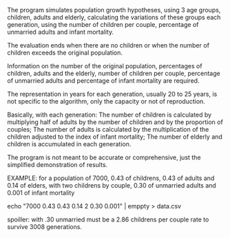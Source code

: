 
The program simulates population growth hypotheses, using 3 age groups,
children, adults and elderly, calculating the variations of these 
groups each generation, using the number of children per couple, 
percentage of unmarried adults and infant mortality. 

The evaluation ends when there are no children or when the number of
children exceeds the original population.

Information on the number of the original population, percentages of 
children, adults and the elderly, number of children per couple, 
percentage of unmarried adults and percentage of infant mortality 
are required.

The representation in years for each generation, usually 20 to 25 years,
is not specific to the algorithm, only the capacity or not of reproduction.

Basically, with each generation: The number of children is calculated by 
multiplying half of adults by the number of children and by the proportion
of couples; The number of adults is calculated by the multiplication of 
the children adjusted to the index of infant mortality; The number of 
elderly and children is accumulated in each generation.

The program is not meant to be accurate or comprehensive, 
just the simplified demonstration of results.

EXAMPLE:
for a population of 7000, 0.43 of childrens, 0.43 of adults and 0.14 of elders,
with two childrens by couple, 0.30 of unmarried adults and 0.001 of infant mortality

echo "7000 0.43 0.43 0.14 2 0.30 0.001" | emppty > data.csv

spoiller: with .30 unmarried must be a 2.86 childrens per couple rate to survive 3008 generations.
